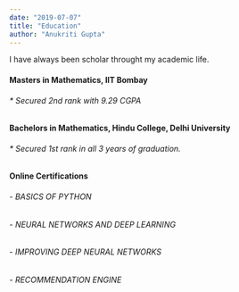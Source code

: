```yaml
---
date: "2019-07-07"
title: "Education"
author: "Anukriti Gupta"
---
```


I have always been scholar throught my academic life. 

#### Masters in Mathematics, IIT Bombay 
###### * Secured 2nd rank with 9.29 CGPA

#### Bachelors in Mathematics, Hindu College, Delhi University
###### * Secured 1st rank in all 3 years of graduation.


#### Online Certifications

###### - BASICS OF PYTHON
###### - NEURAL NETWORKS AND DEEP LEARNING
###### - IMPROVING DEEP NEURAL NETWORKS 
###### - RECOMMENDATION ENGINE